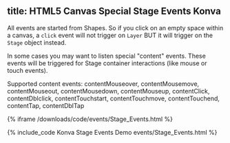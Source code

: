 title: HTML5 Canvas Special Stage Events Konva
---

All events are started from Shapes. So if you click on an empty space within a canvas, a `click` event will not trigger on `Layer`  BUT it will trigger on the `Stage` object instead.

In some cases you may want to listen special "content" events. These events will be triggered for Stage container interactions (like mouse or touch events).

Supported content events:
contentMouseover, contentMousemove, contentMouseout, contentMousedown, contentMouseup, contentClick, contentDblclick, contentTouchstart, contentTouchmove, contentTouchend, contentTap, contentDblTap

{% iframe /downloads/code/events/Stage_Events.html %}

{% include_code Konva Stage Events Demo events/Stage_Events.html %}
